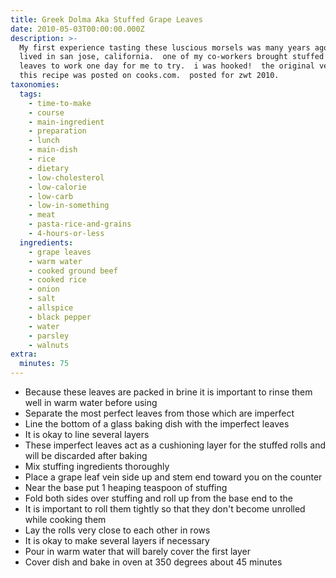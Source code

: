 ```yaml
---
title: Greek Dolma Aka Stuffed Grape Leaves
date: 2010-05-03T00:00:00.000Z
description: >-
  My first experience tasting these luscious morsels was many years ago when we
  lived in san jose, california.  one of my co-workers brought stuffed grape
  leaves to work one day for me to try.  i was hooked!  the original version of
  this recipe was posted on cooks.com.  posted for zwt 2010.
taxonomies:
  tags:
    - time-to-make
    - course
    - main-ingredient
    - preparation
    - lunch
    - main-dish
    - rice
    - dietary
    - low-cholesterol
    - low-calorie
    - low-carb
    - low-in-something
    - meat
    - pasta-rice-and-grains
    - 4-hours-or-less
  ingredients:
    - grape leaves
    - warm water
    - cooked ground beef
    - cooked rice
    - onion
    - salt
    - allspice
    - black pepper
    - water
    - parsley
    - walnuts
extra:
  minutes: 75
---
```

 - Because these leaves are packed in brine it is important to rinse them well in warm water before using
 - Separate the most perfect leaves from those which are imperfect
 - Line the bottom of a glass baking dish with the imperfect leaves
 - It is okay to line several layers
 - These imperfect leaves act as a cushioning layer for the stuffed rolls and will be discarded after baking
 - Mix stuffing ingredients thoroughly
 - Place a grape leaf vein side up and stem end toward you on the counter
 - Near the base put 1 heaping teaspoon of stuffing
 - Fold both sides over stuffing and roll up from the base end to the
 - It is important to roll them tightly so that they don't become unrolled while cooking them
 - Lay the rolls very close to each other in rows
 - It is okay to make several layers if necessary
 - Pour in warm water that will barely cover the first layer
 - Cover dish and bake in oven at 350 degrees about 45 minutes

